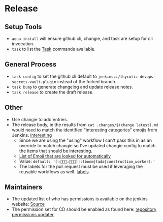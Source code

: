 # Release

## Setup Tools

- `aqua install` will ensure github cli, changie, and task are setup for cli invocation.
- `task` to list the [Task](https://taskfile.dev/) commands available.

## General Process

- `task config` to set the github cli default to `jenkinsci/thycotic-devops-secrets-vault-plugin` instead of the forked branch.
- `task bump` to generate changelog and update release notes.
- `task release` to create the draft release.

## Other

- Use changie to add entries.
- The release body, ie the results from `cat .changes/$(change latest).md` would need to match the identified "interesting categories" emojis from Jenkins. [Interesting](https://github.com/jenkins-infra/interesting-category-action/blob/main/action.yaml)
  - Since we are using the "using" workflow I can't pass this in as an override to match changie so I've updated changie config to match the items that should be interesting.
  - [List of Emoji that are looked for automatically](https://github.com/jenkins-infra/interesting-category-action/blob/78f4b74509528c18790d9c36b2cccb5b21ed3451/action.yaml#L13)
  - Value: `default: '[💥🚨🎉🐛⚠🚀🌐👷]|:(boom|tada|construction_worker):'`
  - The labels for the pull request must be used if leveraging the reusable workflows as well. [labels](https://github.com/jenkinsci/.github/blob/ce466227c534c42820a597cb8e9cac2f2334920a/.github/release-drafter.yml#L9-L50)

## Maintainers

- The updated list of who has permissions is available on the jenkins website: [Source](https://www.jenkins.io/doc/developer/publishing/source-code-hosting/)
- The permission set for CD should be enabled as found here: [repository permissions updater](https://github.com/jenkins-infra/repository-permissions-updater/blob/master/permissions/plugin-thycotic-devops-secrets-vault.yml)
